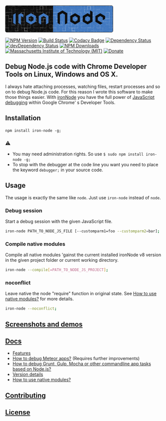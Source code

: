![ironNode](logo/logo.png)  

[![NPM Version](http://img.shields.io/npm/v/iron-node.svg)](https://www.npmjs.org/package/iron-node)
[![Build Status](https://travis-ci.org/s-a/iron-node.svg)](https://travis-ci.org/s-a/iron-node)
[![Codacy Badge](https://www.codacy.com/project/badge/9abe33d152db40bfa5833f2388b32646)](https://www.codacy.com/app/stephanahlf/iron-node)
[![Dependency Status](https://david-dm.org/s-a/iron-node.svg)](https://david-dm.org/s-a/iron-node)
[![devDependency Status](https://david-dm.org/s-a/iron-node/dev-status.svg)](https://david-dm.org/s-a/iron-node#info=devDependencies)
[![NPM Downloads](https://img.shields.io/npm/dm/iron-node.svg)](https://www.npmjs.org/package/iron-node)
[![Massachusetts Institute of Technology (MIT)](https://s-a.github.io/license/img/mit.svg)](/LICENSE.md#mit)
[![Donate](http://s-a.github.io/donate/donate.svg)](http://s-a.github.io/donate/)


## Debug Node.js code with Chrome Developer Tools on Linux, Windows and OS X.
I always hate attaching processes, watching files, restart processes and so on to debug Node.js code. For this reason I wrote this software to make those things easier. With [ironNode](https://github.com/s-a/iron-node) you have the full power of [JavaScript debugging](https://developer.chrome.com/devtools/docs/javascript-debugging) within Google Chrome' s Developer Tools.  

## Installation
```npm install iron-node -g;```

### :warning: 
 - You may need administration rights. So use ```$ sudo npm install iron-node -g;``` 
 - To stop with the debugger at the code line you want you need to place the keyword ```debugger;``` in your source code.

## Usage
The usage is exactly the same like ```node```. Just use ```iron-node``` instead of ```node```.  

### Debug session
Start a debug session with the given JavaScript file.
```bash
iron-node PATH_TO_NODE_JS_FILE [--customparm1=foo --customparm2=bar];
```  

### Compile native modules
Compile all native modules 'gainst the current installed ironNode v8 version in the given project folder or current working directory.
```bash
iron-node --compile[=PATH_TO_NODE_JS_PROJECT];
```  

### noconflict
Leave native the node "require" function in original state. See [How to use native modules?](/docs/NATIVE-MODULES.md#noconflict) for more details.
```bash
iron-node --noconflict;
```  

## [Screenshots and demos](http://s-a.github.io/iron-node/)

## [Docs](/docs/)
 - [Features](/docs/FEATURES.md)
 - [How to debug Meteor apps?](/docs/NATIVE-MODULES.md) (Requires further improvements)
 - [How to debug Grunt, Gulp, Mocha or other commandline app tasks based on Node.js?](/docs/DEBUG-NODEJS-COMMANDLINE-APPS.md)
 - [Version details](/docs/VERSION-DETAILS.md)
 - [How to use native modules?](/docs/NATIVE-MODULES.md)

## [Contributing](/CONTRIBUTING.md)

## [License](/LICENSE.md)